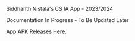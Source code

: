 Siddhanth Nistala's CS IA App - 2023/2024

Documentation In Progress - To Be Updated Later

App APK Releases [Here](https://github.com/sidnist/PainterPlanner/releases/tag/APP-APKs).
